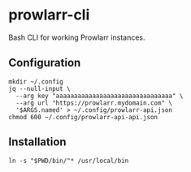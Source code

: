 # prowlarr-cli

Bash CLI for working Prowlarr instances.

## Configuration

```
mkdir ~/.config
jq --null-input \
  --arg key "aaaaaaaaaaaaaaaaaaaaaaaaaaaaaaaa" \
  --arg url "https://prowlarr.mydomain.com" \
  '$ARGS.named' > ~/.config/prowlarr-api.json
chmod 600 ~/.config/prowlarr-api-api.json
```

## Installation

```
ln -s "$PWD/bin/"* /usr/local/bin
```
